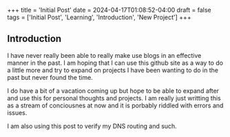 +++
title = 'Initial Post'
date = 2024-04-17T01:08:52-04:00
draft = false
tags = ['Initial Post', 'Learning', 'Introduction', 'New Project']
+++
## Introduction

I have never really been able to really make use blogs in an effective manner in the past. I am hoping that I can use this github site as a way to do a little more and try to expand on projects I have been wanting to do in the past but never found the time.

I do have a bit of a vacation coming up but  hope to be able to expand after and use this for personal thoughts and projects. I am really just writting this as a stream of conciousnes at now and it is porbably riddled with errors and issues.

I am also using this post to verify my DNS routing and such.
